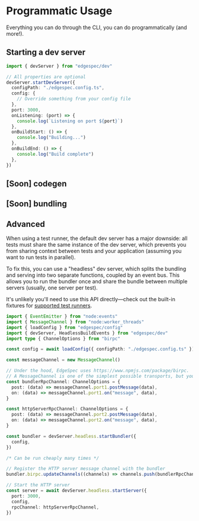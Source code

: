 # Programmatic Usage

Everything you can do through the CLI, you can do programmatically (and more!).

## Starting a dev server

```typescript
import { devServer } from "edgespec/dev"

// All properties are optional
devServer.startDevServer({
  configPath: "./edgespec.config.ts",
  config: {
    // Override something from your config file
  },
  port: 3000,
  onListening: (port) => {
    console.log(`Listening on port ${port}`)
  },
  onBuildStart: () => {
    console.log("Building...")
  },
  onBuildEnd: () => {
    console.log("Build complete")
  },
})
```

## [Soon] codegen

## [Soon] bundling

## Advanced

When using a test runner, the default dev server has a major downside: all tests must share the same instance of the dev server, which prevents you from sharing context between tests and your application (assuming you want to run tests in parallel).

To fix this, you can use a "headless" dev server, which splits the bundling and serving into two separate functions, coupled by an event bus. This allows you to run the bundler once and share the bundle between multiple servers (usually, one server per test).

It's unlikely you'll need to use this API directly—check out the built-in fixtures for [supported test runners](./testing.md).

```typescript
import { EventEmitter } from "node:events"
import { MessageChannel } from "node:worker_threads"
import { loadConfig } from "edgespec/config"
import { devServer, HeadlessBuildEvents } from "edgespec/dev"
import type { ChannelOptions } from "birpc"

const config = await loadConfig({ configPath: "./edgespec.config.ts" })

const messageChannel = new MessageChannel()

// Under the hood, EdgeSpec uses https://www.npmjs.com/package/birpc.
// A MessageChannel is one of the simplest possible transports, but you can use any transport you want.
const bundlerRpcChannel: ChannelOptions = {
  post: (data) => messageChannel.port1.postMessage(data),
  on: (data) => messageChannel.port1.on("message", data),
}

const httpServerRpcChannel: ChannelOptions = {
  post: (data) => messageChannel.port2.postMessage(data),
  on: (data) => messageChannel.port2.on("message", data),
}

const bundler = devServer.headless.startBundler({
  config,
})

/* Can be run cheaply many times */

// Register the HTTP server message channel with the bundler
bundler.birpc.updateChannels((channels) => channels.push(bundlerRpcChannel))

// Start the HTTP server
const server = await devServer.headless.startServer({
  port: 3000,
  config,
  rpcChannel: httpServerRpcChannel,
})
```
